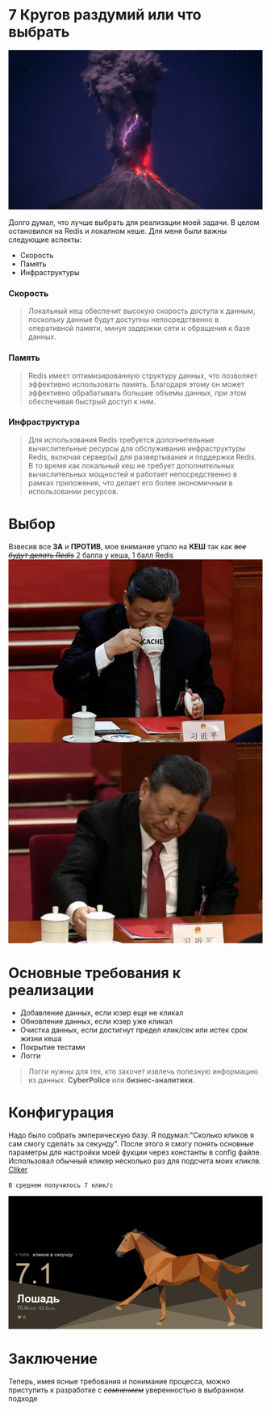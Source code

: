 # 7 Кругов раздумий или что выбрать

![Вулкан](img/vulc.png)

Долго думал, что лучше выбрать для реализации моей задачи. В целом остановился на Redis и локалном кеше.
Для меня были важны следующие аспекты:

+ Скорость
+ Память
+ Инфраструктуры 


### Скорость
>Локальный кеш обеспечит высокую скорость доступа к данным, поскольку данные будут доступны непосредственно в оперативной памяти, минуя задержки сети и обращения к базе данных.
### Память
>Redis имеет оптимизированную структуру данных, что позволяет эффективно использовать память. Благодаря этому он может эффективно обрабатывать большие объемы данных, при этом обеспечивая быстрый доступ к ним.
### Инфраструктура
>Для использования Redis требуется дополнительные вычислительные ресурсы для обслуживания инфраструктуры Redis, включая сервер(ы) для развертывания и поддержки Redis. В то время как локальный кеш не требует дополнительных вычислительных мощностей и работает непосредственно в рамках приложения, что делает его более экономичным в использовании ресурсов.

# Выбор
Взвесив все **ЗА** и **ПРОТИВ**, мое внимание упало на **КЕШ** так как *~~все будут делать Redis~~* 2 балла у кеша, 1 балл Redis
![Cache](img/cache.png)

# Основные требования к реализации 
-  Добавление данных, если юзер еще не кликал
-  Обновление данных, если юзер уже кликал
-  Очистка данных, если достигнут предел клик/сек или истек срок жизни кеша
-  Покрытие тестами 
-  Логги
>Логги нужны для тех, кто захочет извлечь полезную информацию из данных.  **CyberPolice** или **бизнес-аналитики**. 

# Конфигурация
Надо было собрать эмперическую базу. Я подумал:"Сколько кликов я сам смогу сделать за секунду". После этого я смогу понять основные параметры для настройки моей фукции через константы в config файле. 
Использовал обычный кликер несколько раз для подсчета моих кликлв. [Cliker](https://www.arealme.com/click-speed-test/ru/)
   
    В среднем получилось 7 клик/c  

![Клики](img/cliks.png)

# Заключение
Теперь, имея ясные требования и понимание процесса, можно приступить к разработке с *~~сомнением~~* уверенностью в выбранном подходе 

